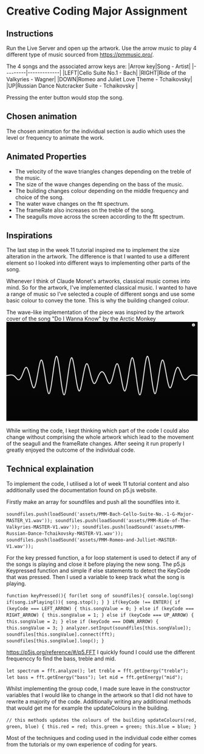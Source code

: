 # Creative Coding Major Assignment

## Instructions

Run the Live Server and open up the artwork.
Use the arrow music to play 4 different type of music sourced from <https://pmmusic.pro/>.

The 4 songs and the associated arrow keys are:
|Arrow key|Song - Artist|
|---------|-------------|
|LEFT|Cello Suite No.1 - Bach|
|RIGHT|Ride of the Valkyries - Wagner|
|DOWN|Romeo and Juliet Love Theme - Tchaikovsky|
|UP|Russian Dance Nutcracker Suite - Tchaikovsky |

Pressing the enter button would stop the song.

## Chosen animation

The chosen animation for the individual section is audio which uses the level or frequency to animate the work.

## Animated Properties

- The velocity of the wave triangles changes depending on the treble of the music.
- The size of the wave changes depending on the bass of the music.
- The building changes colour depending on the middle frequency and choice of the song.
- The water wave changes on the ftt spectrum.
- The frameRate also increases on the treble of the song.
- The seagulls move across the screen according to the ftt spectrum.

## Inspirations

The last step in the week 11 tutorial inspired me to implement the size alteration in the artwork. The difference is that I wanted to use a different element so I looked into different ways to implementing other parts of the song.

Whenever I think of Claude Monet's artworks, classical music comes into mind. So for the artwork, I've implemented classical music. I wanted to have a range of music so I've selected a couple of different songs and use some basic colour to convey the tone. This is why the building changed colour.

The wave-like implementation of the piece was inspired by the artwork cover of the song "Do I Wanna Know" by the Arctic Monkey
![Arctic Monkey Music Video](inspirations/ArcticMonkeys.PNG)

While writing the code, I kept thinking which part of the code I could also change without comprising the whole artwork which lead to the movement of the seagull and the frameRate changes.
After seeing it run properly I greatly enjoyed the outcome of the individual code.

## Technical explaination

To implement the code, I utilised a lot of week 11 tutorial content and also additionally used the documentation found on p5.js website.

Firstly make an array for soundfiles and push all the soundfiles into it.

``
    soundfiles.push(loadSound('assets/PMM-Bach-Cello-Suite-No.-1-G-Major-MASTER_V1.wav'));
    soundfiles.push(loadSound('assets/PMM-Ride-of-The-Valkyries-MASTER-V1.wav'));
    soundfiles.push(loadSound('assets/PMM-Russian-Dance-Tchaikovsky-MASTER-V1.wav'));
    soundfiles.push(loadSound('assets/PMM-Romeo-and-Julliet-MASTER-V1.wav'));
``

For the key pressed function, a for loop statement is used to detect if any of the songs is playing and close it before playing the new song. The p5.js Keypressed function and simple if else statements to detect the KeyCode that was pressed. Then I used a variable to keep track what the song is playing.

``
    function keyPressed(){
    for(let song of soundfiles){
        console.log(song)
        if(song.isPlaying()){
        song.stop();
        }
    }
    if(keyCode !== ENTER){
        if (keyCode === LEFT_ARROW) {
        this.songValue = 0;
        } else if (keyCode === RIGHT_ARROW) {
        this.songValue = 1;
        }
        else if (keyCode === UP_ARROW) {
        this.songValue = 2;
        }
        else if (keyCode === DOWN_ARROW) {
        this.songValue = 3;
        }
        analyzer.setInput(soundfiles[this.songValue]);
        soundfiles[this.songValue].connect(fft);
        soundfiles[this.songValue].loop();
    }
``

<https://p5js.org/reference/#/p5.FFT>
I quickly found I could use the different frequenccy fo find the bass, treble and mid.

``
    let spectrum = fft.analyze();
    let treble = fft.getEnergy("treble");
    let bass = fft.getEnergy("bass");
    let mid = fft.getEnergy("mid");
``

Whilst implementing the group code, I made sure leave in the constructor variables that I would like to change in the artwork so that I did not have to rewrite a majority of the code. Additionally writing any additional methods that would get me for example the updateColours in the building.

``
    // this methods updates the colours of the building
    updateColours(red, green, blue) {
        this.red = red;
        this.green = green;
        this.blue = blue;
    }
``

Most of the techniques and coding used in the individual code either comes from the tutorials or my own experience of coding for years.
